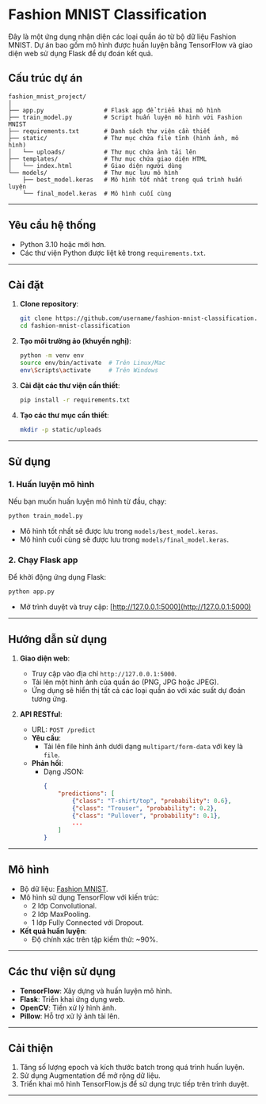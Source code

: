 
# **Fashion MNIST Classification**

Đây là một ứng dụng nhận diện các loại quần áo từ bộ dữ liệu Fashion MNIST. Dự án bao gồm mô hình được huấn luyện bằng TensorFlow và giao diện web sử dụng Flask để dự đoán kết quả.

## **Cấu trúc dự án**
```
fashion_mnist_project/
│
├── app.py                 # Flask app để triển khai mô hình
├── train_model.py         # Script huấn luyện mô hình với Fashion MNIST
├── requirements.txt       # Danh sách thư viện cần thiết
├── static/                # Thư mục chứa file tĩnh (hình ảnh, mô hình)
│   └── uploads/           # Thư mục chứa ảnh tải lên
├── templates/             # Thư mục chứa giao diện HTML
│   └── index.html         # Giao diện người dùng
└── models/                # Thư mục lưu mô hình
    ├── best_model.keras   # Mô hình tốt nhất trong quá trình huấn luyện
    └── final_model.keras  # Mô hình cuối cùng
```

---

## **Yêu cầu hệ thống**

- Python 3.10 hoặc mới hơn.
- Các thư viện Python được liệt kê trong `requirements.txt`.

---

## **Cài đặt**

1. **Clone repository**:
   ```bash
   git clone https://github.com/username/fashion-mnist-classification.git
   cd fashion-mnist-classification
   ```

2. **Tạo môi trường ảo (khuyến nghị)**:
   ```bash
   python -m venv env
   source env/bin/activate  # Trên Linux/Mac
   env\Scripts\activate     # Trên Windows
   ```

3. **Cài đặt các thư viện cần thiết**:
   ```bash
   pip install -r requirements.txt
   ```

4. **Tạo các thư mục cần thiết**:
   ```bash
   mkdir -p static/uploads
   ```

---

## **Sử dụng**

### 1. **Huấn luyện mô hình**
Nếu bạn muốn huấn luyện mô hình từ đầu, chạy:
```bash
python train_model.py
```
- Mô hình tốt nhất sẽ được lưu trong `models/best_model.keras`.
- Mô hình cuối cùng sẽ được lưu trong `models/final_model.keras`.

### 2. **Chạy Flask app**
Để khởi động ứng dụng Flask:
```bash
python app.py
```
- Mở trình duyệt và truy cập: [http://127.0.0.1:5000](http://127.0.0.1:5000)

---

## **Hướng dẫn sử dụng**

1. **Giao diện web**:
   - Truy cập vào địa chỉ `http://127.0.0.1:5000`.
   - Tải lên một hình ảnh của quần áo (PNG, JPG hoặc JPEG).
   - Ứng dụng sẽ hiển thị tất cả các loại quần áo với xác suất dự đoán tương ứng.

2. **API RESTful**:
   - URL: `POST /predict`
   - **Yêu cầu**:
     - Tải lên file hình ảnh dưới dạng `multipart/form-data` với key là `file`.
   - **Phản hồi**:
     - Dạng JSON:
       ```json
       {
           "predictions": [
               {"class": "T-shirt/top", "probability": 0.6},
               {"class": "Trouser", "probability": 0.2},
               {"class": "Pullover", "probability": 0.1},
               ...
           ]
       }
       ```

---

## **Mô hình**
- Bộ dữ liệu: [Fashion MNIST](https://github.com/zalandoresearch/fashion-mnist).
- Mô hình sử dụng TensorFlow với kiến trúc:
  - 2 lớp Convolutional.
  - 2 lớp MaxPooling.
  - 1 lớp Fully Connected với Dropout.
- **Kết quả huấn luyện**:
  - Độ chính xác trên tập kiểm thử: ~90%.

---

## **Các thư viện sử dụng**

- **TensorFlow**: Xây dựng và huấn luyện mô hình.
- **Flask**: Triển khai ứng dụng web.
- **OpenCV**: Tiền xử lý hình ảnh.
- **Pillow**: Hỗ trợ xử lý ảnh tải lên.

---

## **Cải thiện**
1. Tăng số lượng epoch và kích thước batch trong quá trình huấn luyện.
2. Sử dụng Augmentation để mở rộng dữ liệu.
3. Triển khai mô hình TensorFlow.js để sử dụng trực tiếp trên trình duyệt.

---

